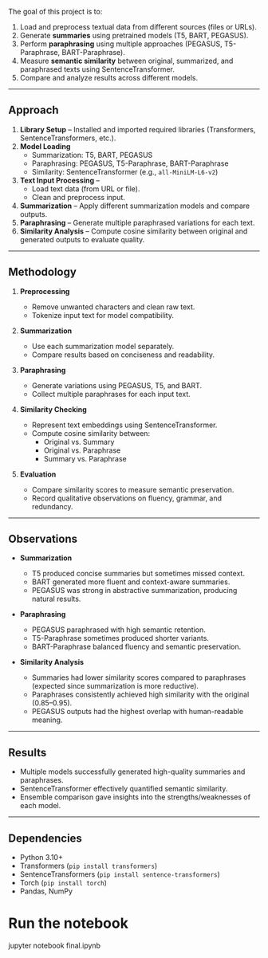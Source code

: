 
The goal of this project is to:
1. Load and preprocess textual data from different sources (files or URLs).
2. Generate **summaries** using pretrained models (T5, BART, PEGASUS).
3. Perform **paraphrasing** using multiple approaches (PEGASUS, T5-Paraphrase, BART-Paraphrase).
4. Measure **semantic similarity** between original, summarized, and paraphrased texts using SentenceTransformer.
5. Compare and analyze results across different models.

---
##  Approach
1. **Library Setup** – Installed and imported required libraries (Transformers, SentenceTransformers, etc.).
2. **Model Loading**  
   - Summarization: T5, BART, PEGASUS  
   - Paraphrasing: PEGASUS, T5-Paraphrase, BART-Paraphrase  
   - Similarity: SentenceTransformer (e.g., `all-MiniLM-L6-v2`)
3. **Text Input Processing** –  
   - Load text data (from URL or file).  
   - Clean and preprocess input.  
4. **Summarization** – Apply different summarization models and compare outputs.  
5. **Paraphrasing** – Generate multiple paraphrased variations for each text.  
6. **Similarity Analysis** – Compute cosine similarity between original and generated outputs to evaluate quality.  

---

##  Methodology
1. **Preprocessing**  
   - Remove unwanted characters and clean raw text.  
   - Tokenize input text for model compatibility.  

2. **Summarization**  
   - Use each summarization model separately.  
   - Compare results based on conciseness and readability.  

3. **Paraphrasing**  
   - Generate variations using PEGASUS, T5, and BART.  
   - Collect multiple paraphrases for each input text.  

4. **Similarity Checking**  
   - Represent text embeddings using SentenceTransformer.  
   - Compute cosine similarity between:  
     - Original vs. Summary  
     - Original vs. Paraphrase  
     - Summary vs. Paraphrase  

5. **Evaluation**  
   - Compare similarity scores to measure semantic preservation.  
   - Record qualitative observations on fluency, grammar, and redundancy.  

---

## Observations
- **Summarization**  
  - T5 produced concise summaries but sometimes missed context.  
  - BART generated more fluent and context-aware summaries.  
  - PEGASUS was strong in abstractive summarization, producing natural results.  

- **Paraphrasing**  
  - PEGASUS paraphrased with high semantic retention.  
  - T5-Paraphrase sometimes produced shorter variants.  
  - BART-Paraphrase balanced fluency and semantic preservation.  

- **Similarity Analysis**  
  - Summaries had lower similarity scores compared to paraphrases (expected since summarization is more reductive).  
  - Paraphrases consistently achieved high similarity with the original (0.85–0.95).  
  - PEGASUS outputs had the highest overlap with human-readable meaning.  

---

##  Results
- Multiple models successfully generated high-quality summaries and paraphrases.  
- SentenceTransformer effectively quantified semantic similarity.  
- Ensemble comparison gave insights into the strengths/weaknesses of each model.  

---

##  Dependencies
- Python 3.10+  
- Transformers (`pip install transformers`)  
- SentenceTransformers (`pip install sentence-transformers`)  
- Torch (`pip install torch`)  
- Pandas, NumPy  



# Run the notebook
jupyter notebook final.ipynb
